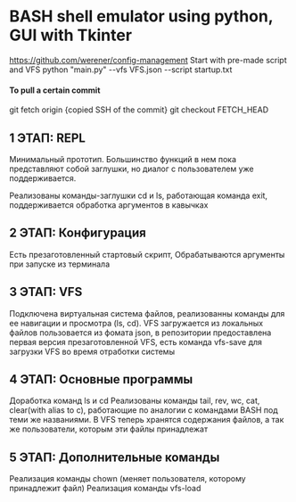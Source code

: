 
# BASH shell emulator using python, GUI with Tkinter 
https://github.com/werener/config-management
Start with pre-made script and VFS
python "main.py" --vfs VFS.json --script startup.txt

#### To pull a certain commit
git fetch origin {copied SSH of the commit}
git checkout FETCH_HEAD

## 1 ЭТАП: REPL
Минимальный прототип. Большинство функций в нем пока
представляют собой заглушки, но диалог с пользователем уже поддерживается.

Реализованы команды-заглушки cd и ls, работающая команда exit, поддерживается обработка аргументов в кавычках

## 2 ЭТАП: Конфигурация
Есть презаготовленный стартовый скрипт,
Обрабатываются аргументы при запуске из терминала

## 3 ЭТАП: VFS
Подключена виртуальная система файлов, реализованны команды для ее навигации и просмотра (ls, cd).
VFS загружается из локальных файлов пользовается из фомата json, в репозитории предоставлена первая версия презаготовленной VFS, есть команда vfs-save для загрузки VFS во время отработки системы

## 4 ЭТАП: Основные программы
Доработка команд ls и cd
Реализованы команды tail, rev, wc, cat, clear(with alias to c), работающие по аналогии с командами BASH под теми же названиями. В VFS теперь хранятся содержания файлов, а так же пользователи, которым эти файлы принадлежат

## 5 ЭТАП: Дополнительные команды
Реализация команды chown (меняет пользователя, которому принадлежит файл)
Реализация команды vfs-load